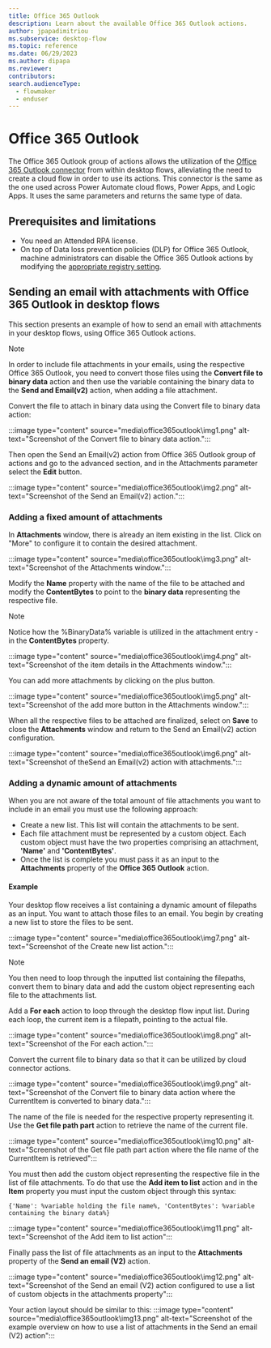 ```yaml
---
title: Office 365 Outlook 
description: Learn about the available Office 365 Outlook actions.
author: jpapadimitriou
ms.subservice: desktop-flow
ms.topic: reference
ms.date: 06/29/2023
ms.author: dipapa
ms.reviewer: 
contributors:
search.audienceType: 
  - flowmaker
  - enduser
---
```


# Office 365 Outlook

The Office 365 Outlook group of actions allows the utilization of the [Office 365 Outlook connector](/connectors/office365) from within desktop flows, alleviating the need to create a cloud flow in order to use its actions. This connector is the same as the one used across Power Automate cloud flows, Power Apps, and Logic Apps. It uses the same parameters and returns the same type of data.

## Prerequisites and limitations

- You need an Attended RPA license.
- On top of Data loss prevention policies (DLP) for Office 365 Outlook, machine administrators can disable the Office 365 Outlook actions by modifying the [appropriate registry setting](../governance.md#prevent-power-automate-for-desktop-from-running-flows-containing-cloud-connectors).

## Sending an email with attachments with Office 365 Outlook in desktop flows

This section presents an example of how to send an email with attachments in your desktop flows, using Office 365 Outlook actions.

> [!NOTE]
> In order to include file attachments in your emails, using the respective Office 365 Outlook, you need to convert those files using the **Convert file to binary data** action and then use the variable containing the binary data to the **Send and Email(v2)** action, when adding a file attachment.


Convert the file to attach in binary data using the Convert file to binary data action: 

:::image type="content" source="media\office365outlook\img1.png" alt-text="Screenshot of the Convert file to binary data action.":::

Then open the Send an Email(v2) action from Office 365 Outlook group of actions and go to the advanced section, and in the Attachments parameter select the **Edit** button. 

:::image type="content" source="media\office365outlook\img2.png" alt-text="Screenshot of the Send an Email(v2) action.":::

### Adding a fixed amount of attachments

In **Attachments** window, there is already an item existing in the list. 
Click on "More" to configure it to contain the desired attachment. 

:::image type="content" source="media\office365outlook\img3.png" alt-text="Screenshot of the Attachments window.":::

Modify the **Name** property with the name of the file to be attached and modify the **ContentBytes** to point to the **binary data** representing the respective file.

 > [!NOTE]
 > Notice how the %BinaryData% variable is utilized in the attachment entry - in the **ContentBytes** property.

:::image type="content" source="media\office365outlook\img4.png" alt-text="Screenshot of the item details in the Attachments window.":::
 
You can add more attachments by clicking on the plus button.

:::image type="content" source="media\office365outlook\img5.png" alt-text="Screenshot of the add more button in the Attachments window."::: 

When all the respective files to be attached are finalized, select on **Save** to close the **Attachments** window and return to the Send an Email(v2) action configuration. 

:::image type="content" source="media\office365outlook\img6.png" alt-text="Screenshot of theSend an Email(v2) action with attachments.":::

### Adding a dynamic amount of attachments

When you are not aware of the total amount of file attachments you want to include in an email you must use the following approach: 

- Create a new list. This list will contain the attachments to be sent. 
- Each file attachment must be represented by a custom object. Each custom object must have the two properties comprising an attachment, **'Name'** and **'ContentBytes'**.
- Once the list is complete you must pass it as an input to the **Attachments** property of the **Office 365 Outlook** action.

#### Example 
Your desktop flow receives a list containing a dynamic amount of filepaths as an input.
You want to attach those files to an email. 
You begin by creating a new list to store the files to be sent. 

:::image type="content" source="media\office365outlook\img7.png" alt-text="Screenshot of the Create new list action.":::

>[!NOTE]
> You then need to loop through the inputted list containing the filepaths, convert them to binary data and add the custom object representing each file to the attachments list.

Add a **For each** action to loop through the desktop flow input list. During each loop, the current item is a filepath, pointing to the actual file.

:::image type="content" source="media\office365outlook\img8.png" alt-text="Screenshot of the For each action.":::

Convert the current file to binary data so that it can be utilized by cloud connector actions.

:::image type="content" source="media\office365outlook\img9.png" alt-text="Screenshot of the Convert file to binary data action where the CurrentItem is converted to binary data.":::

The name of the file is needed for the respective property representing it. Use the **Get file path part** action to retrieve the name of the current file.

:::image type="content" source="media\office365outlook\img10.png" alt-text="Screenshot of the Get file path part action where the file name of the CurrentItem is retrieved":::

You must then add the custom object representing the respective file in the list of file attachments. To do that use the **Add item to list** action and in the **Item** property you must input the custom object through this syntax: 

```robin
{'Name': %variable holding the file name%, 'ContentBytes': %variable containing the binary data%}
```
:::image type="content" source="media\office365outlook\img11.png" alt-text="Screenshot of the Add item to list action":::

Finally pass the list of file attachments as an input to the **Attachments** property of the **Send an email (V2)** action.

:::image type="content" source="media\office365outlook\img12.png" alt-text="Screenshot of the Send an email (V2) action configured to use a list of custom objects in the attachments property":::

Your action layout should be similar to this:
:::image type="content" source="media\office365outlook\img13.png" alt-text="Screenshot of the example overview on how to use a list of attachments in the Send an email (V2) action":::